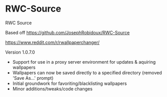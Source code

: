 # RWC-Source
RWC Source

Based off https://github.com/JosephRobidoux/RWC-Source

https://www.reddit.com/r/rwallpaperchanger/

Version 1.0.7.0
- Support for use in a proxy server environment for updates & aquiring wallpapers
- Wallpapers can now be saved directly to a specified directory (removed 'Save As...' prompt) 
- Initial groundwork for favoriting/blacklisting wallpapers 
- Minor additions/tweaks/code changes
